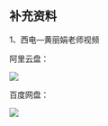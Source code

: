 ## 补充资料

1、西电—黄丽娟老师视频

阿里云盘：

![](https://cdn.sa.net/2023/12/09/ZER8Boxd3PykeNt.webp)

百度网盘：

![](https://cdn.sa.net/2023/12/09/Z4OENCL1mKJYQsB.webp)

